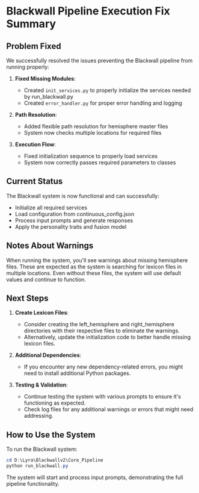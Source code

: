 # Blackwall Pipeline Execution Fix Summary

## Problem Fixed

We successfully resolved the issues preventing the Blackwall pipeline from running properly:

1. **Fixed Missing Modules**: 
   - Created `init_services.py` to properly initialize the services needed by run_blackwall.py
   - Created `error_handler.py` for proper error handling and logging

2. **Path Resolution**:
   - Added flexible path resolution for hemisphere master files
   - System now checks multiple locations for required files

3. **Execution Flow**:
   - Fixed initialization sequence to properly load services
   - System now correctly passes required parameters to classes

## Current Status

The Blackwall system is now functional and can successfully:
- Initialize all required services
- Load configuration from continuous_config.json
- Process input prompts and generate responses
- Apply the personality traits and fusion model

## Notes About Warnings

When running the system, you'll see warnings about missing hemisphere files. These are expected as the system is searching for lexicon files in multiple locations. Even without these files, the system will use default values and continue to function.

## Next Steps

1. **Create Lexicon Files**: 
   - Consider creating the left_hemisphere and right_hemisphere directories with their respective files to eliminate the warnings.
   - Alternatively, update the initialization code to better handle missing lexicon files.

2. **Additional Dependencies**:
   - If you encounter any new dependency-related errors, you might need to install additional Python packages.

3. **Testing & Validation**:
   - Continue testing the system with various prompts to ensure it's functioning as expected.
   - Check log files for any additional warnings or errors that might need addressing.

## How to Use the System

To run the Blackwall system:

```powershell
cd D:\Lyra\Blackwallv2\Core_Pipeline
python run_blackwall.py
```

The system will start and process input prompts, demonstrating the full pipeline functionality.
